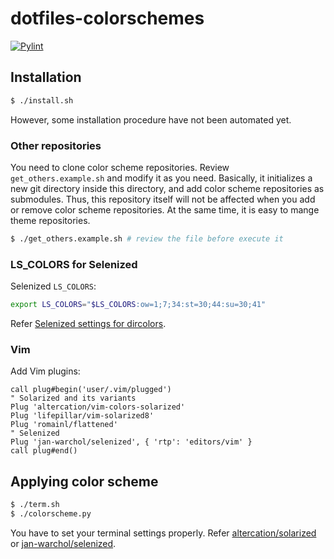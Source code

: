 # dotfiles-colorschemes

[![Pylint](https://github.com/zeta709/dotfiles-colorschemes/actions/workflows/pylint.yml/badge.svg)](https://github.com/zeta709/dotfiles-colorschemes/actions/workflows/pylint.yml)

## Installation

``` sh
$ ./install.sh
```

However, some installation procedure have not been automated yet.

### Other repositories

You need to clone color scheme repositories.  Review `get_others.example.sh`
and modify it as you need.
Basically, it initializes a new git directory inside this directory, and add
color scheme repositories as submodules.
Thus, this repository itself will not be affected when you add or remove color
scheme repositories. At the same time, it is easy to mange theme repositories.

``` sh
$ ./get_others.example.sh # review the file before execute it
```

### LS_COLORS for Selenized

Selenized `LS_COLORS`:
``` sh
export LS_COLORS="$LS_COLORS:ow=1;7;34:st=30;44:su=30;41"
```

Refer [Selenized settings for dircolors](https://github.com/jan-warchol/selenized/tree/master/other-apps/dircolors).

### Vim

Add Vim plugins:
``` vim
call plug#begin('user/.vim/plugged')
" Solarized and its variants
Plug 'altercation/vim-colors-solarized'
Plug 'lifepillar/vim-solarized8'
Plug 'romainl/flattened'
" Selenized
Plug 'jan-warchol/selenized', { 'rtp': 'editors/vim' }
call plug#end()
```

## Applying color scheme

``` sh
$ ./term.sh
$ ./colorscheme.py
```

You have to set your terminal settings properly. Refer
[altercation/solarized](https://github.com/altercation/solarized) or
[jan-warchol/selenized](https://github.com/jan-warchol/selenized).
